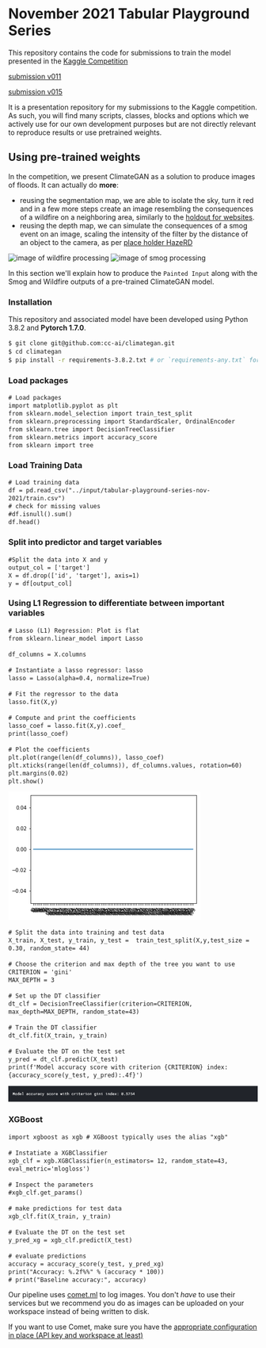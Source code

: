 # November 2021 Tabular Playground Series

This repository contains the code for submissions to train the model presented in the [Kaggle Competition](https://www.kaggle.com/c/tabular-playground-series-nov-2021)

[submission v011](https://www.kaggle.com/olumoni/nov-tabplayground?scriptVersionId=79984986)

[submission v015](https://www.kaggle.com/olumoni/nov-tabplayground/notebook)

It is a presentation repository for my submissions to the Kaggle competition. As such, you will find many scripts, classes, blocks and options which we actively use for our own development purposes but are not directly relevant to reproduce results or use pretrained weights.



## Using pre-trained weights

In the competition, we present ClimateGAN as a solution to produce images of floods. It can actually do **more**: 

* reusing the segmentation map, we are able to isolate the sky, turn it red and in a few more steps create an image resembling the consequences of a wildfire on a neighboring area, similarly to the [holdout for websites](https://www.google.com).
* reusing the depth map, we can simulate the consequences of a smog event on an image, scaling the intensity of the filter by the distance of an object to the camera, as per [place holder HazeRD](http://www.google.com)

![image of wildfire processing](images/wildfire.png)
![image of smog processing](images/smog.png)

In this section we'll explain how to produce the `Painted Input` along with the Smog and Wildfire outputs of a pre-trained ClimateGAN model.

### Installation

This repository and associated model have been developed using Python 3.8.2 and **Pytorch 1.7.0**.

```bash
$ git clone git@github.com:cc-ai/climategan.git
$ cd climategan
$ pip install -r requirements-3.8.2.txt # or `requirements-any.txt` for other Python versions (not tested but expected to be fine)
```
### Load packages
```
# Load packages
import matplotlib.pyplot as plt
from sklearn.model_selection import train_test_split
from sklearn.preprocessing import StandardScaler, OrdinalEncoder
from sklearn.tree import DecisionTreeClassifier
from sklearn.metrics import accuracy_score
from sklearn import tree
```
### Load Training Data
```
# Load training data
df = pd.read_csv("../input/tabular-playground-series-nov-2021/train.csv") 
# check for missing values
#df.isnull().sum()
df.head()
```

### Split into predictor and target variables
```
#Split the data into X and y
output_col = ['target']
X = df.drop(['id', 'target'], axis=1)
y = df[output_col]
```

### Using L1 Regression to differentiate between important variables
```
# Lasso (L1) Regression: Plot is flat 
from sklearn.linear_model import Lasso

df_columns = X.columns

# Instantiate a lasso regressor: lasso
lasso = Lasso(alpha=0.4, normalize=True)

# Fit the regressor to the data
lasso.fit(X,y)

# Compute and print the coefficients
lasso_coef = lasso.fit(X,y).coef_
print(lasso_coef)

# Plot the coefficients
plt.plot(range(len(df_columns)), lasso_coef)
plt.xticks(range(len(df_columns)), df_columns.values, rotation=60)
plt.margins(0.02)
plt.show()
```
![Lasso](images/v0011/1_LassoRegression_plot.png)

```
# Split the data into training and test data
X_train, X_test, y_train, y_test =  train_test_split(X,y,test_size = 0.30, random_state= 44)

# Choose the criterion and max depth of the tree you want to use
CRITERION = 'gini'
MAX_DEPTH = 3

# Set up the DT classifier
dt_clf = DecisionTreeClassifier(criterion=CRITERION, max_depth=MAX_DEPTH, random_state=43)

# Train the DT classifier
dt_clf.fit(X_train, y_train)

# Evaluate the DT on the test set
y_pred = dt_clf.predict(X_test)
print(f'Model accuracy score with criterion {CRITERION} index: {accuracy_score(y_test, y_pred):.4f}')
```
![Lasso](images/v0011/2_DecisionTree_AccuracyScore.png)

### XGBoost
```
import xgboost as xgb # XGBoost typically uses the alias "xgb"

# Instatiate a XGBClassifier 
xgb_clf = xgb.XGBClassifier(n_estimators= 12, random_state=43, eval_metric='mlogloss')

# Inspect the parameters
#xgb_clf.get_params()

# make predictions for test data
xgb_clf.fit(X_train, y_train)

# Evaluate the DT on the test set
y_pred_xg = xgb_clf.predict(X_test)

# evaluate predictions
accuracy = accuracy_score(y_test, y_pred_xg)
print("Accuracy: %.2f%%" % (accuracy * 100))
# print("Baseline accuracy:", accuracy)
```

Our pipeline uses [comet.ml](https://comet.ml) to log images. You don't *have* to use their services but we recommend you do as images can be uploaded on your workspace instead of being written to disk.

If you want to use Comet, make sure you have the [appropriate configuration in place (API key and workspace at least)](https://www.comet.ml/docs/python-sdk/advanced/#non-interactive-setup)
